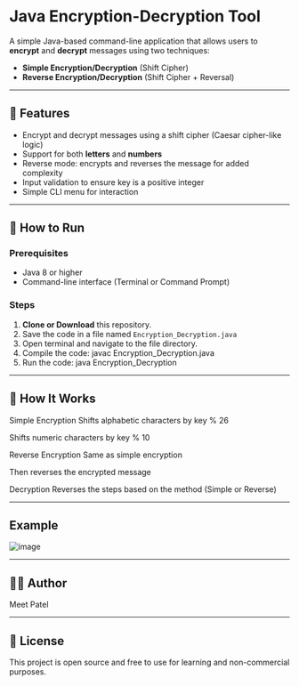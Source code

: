 # Java Encryption-Decryption Tool

A simple Java-based command-line application that allows users to **encrypt** and **decrypt** messages using two techniques:

- **Simple Encryption/Decryption** (Shift Cipher)
- **Reverse Encryption/Decryption** (Shift Cipher + Reversal)

---

## 📌 Features

- Encrypt and decrypt messages using a shift cipher (Caesar cipher-like logic)
- Support for both **letters** and **numbers**
- Reverse mode: encrypts and reverses the message for added complexity
- Input validation to ensure key is a positive integer
- Simple CLI menu for interaction

---

## 🚀 How to Run

### Prerequisites

- Java 8 or higher
- Command-line interface (Terminal or Command Prompt)

### Steps

1. **Clone or Download** this repository.
2. Save the code in a file named `Encryption_Decryption.java`
3. Open terminal and navigate to the file directory.
4. Compile the code:
   javac Encryption_Decryption.java
5. Run the code:
   java Encryption_Decryption




---
## 🧠 How It Works
Simple Encryption
Shifts alphabetic characters by key % 26

Shifts numeric characters by key % 10

Reverse Encryption
Same as simple encryption

Then reverses the encrypted message

Decryption
Reverses the steps based on the method (Simple or Reverse)



---
## Example 
![image](https://github.com/user-attachments/assets/ad676687-13da-4c0d-b509-ae8f1a42f329)



---
## 👨‍💻 Author
Meet Patel


---
## 📄 License
This project is open source and free to use for learning and non-commercial purposes.
